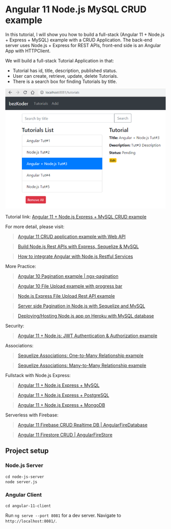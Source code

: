 # Angular 11 Node.js MySQL CRUD example

In this tutorial, I will show you how to build a full-stack (Angular 11 + Node.js + Express + MySQL) example with a CRUD Application. The back-end server uses Node.js + Express for REST APIs, front-end side is an Angular App with HTTPClient.

We will build a full-stack Tutorial Application in that:
- Tutorial has id, title, description, published status.
- User can create, retrieve, update, delete Tutorials.
- There is a search box for finding Tutorials by title.

![angular-11-node-js-mysql-crud-example](angular-11-node-js-mysql-crud-example.png)

Tutorial link: [Angular 11 + Node.js Express + MySQL CRUD example](https://bezkoder.com/angular-11-node-js-express-mysql/)

For more detail, please visit:
> [Angular 11 CRUD application example with Web API](https://bezkoder.com/angular-11-crud-app/)

> [Build Node.js Rest APIs with Express, Sequelize & MySQL](https://bezkoder.com/node-js-express-sequelize-mysql/)

> [How to integrate Angular with Node.js Restful Services](https://bezkoder.com/integrate-angular-10-node-js/)

More Practice:
> [Angular 10 Pagination example | ngx-pagination](https://github.com/bezkoder/angular-10-pagination-example)

> [Angular 10 File Upload example with progress bar](https://bezkoder.com/angular-10-file-upload/)

> [Node.js Express File Upload Rest API example](https://bezkoder.com/node-js-express-file-upload/)

> [Server side Pagination in Node.js with Sequelize and MySQL](https://bezkoder.com/node-js-sequelize-pagination-mysql/)

> [Deploying/Hosting Node.js app on Heroku with MySQL database](https://bezkoder.com/deploy-node-js-app-heroku-cleardb-mysql/)

Security:
> [Angular 11 + Node.js: JWT Authentication & Authorization example](https://bezkoder.com/node-js-angular-11-jwt-authentication/)

Associations:
> [Sequelize Associations: One-to-Many Relationship example](https://bezkoder.com/sequelize-associate-one-to-many/)

> [Sequelize Associations: Many-to-Many Relationship example](https://bezkoder.com/sequelize-associate-many-to-many/)

Fullstack with Node.js Express:
> [Angular 11 + Node.js Express + MySQL](https://bezkoder.com/angular-11-node-js-express-mysql/)

> [Angular 11 + Node.js Express + PostgreSQL](https://bezkoder.com/angular-11-node-js-express-postgresql/)

> [Angular 11 + Node.js Express + MongoDB](https://bezkoder.com/angular-11-mongodb-node-js-express/)

Serverless with Firebase:
> [Angular 11 Firebase CRUD Realtime DB | AngularFireDatabase](https://bezkoder.com/angular-11-firebase-crud/)

> [Angular 11 Firestore CRUD | AngularFireStore](https://bezkoder.com/angular-11-firestore-crud-angularfirestore/)

## Project setup

### Node.js Server
```
cd node-js-server
node server.js
```

### Angular Client
```
cd angular-11-client
```
Run `ng serve --port 8081` for a dev server. Navigate to `http://localhost:8081/`.